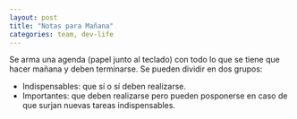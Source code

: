 ```yaml
---
layout: post
title: "Notas para Mañana"
categories: team, dev-life
---
```

Se arma una agenda (papel junto al teclado) con todo lo que se tiene que hacer mañana y <!--more--> deben terminarse.
Se pueden dividir en dos grupos:
- Indispensables: que sí o sí deben realizarse.
- Importantes: que deben realizarse pero pueden posponerse en caso de que surjan nuevas tareas indispensables.